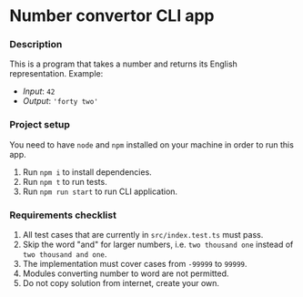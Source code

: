 # Number convertor CLI app

### Description

This is a program that takes a number and returns its English representation. Example:

- *Input*: `42`
- *Output*: `'forty two'`

### Project setup

You need to have `node` and `npm` installed on your machine in order to run this app.

1. Run `npm i` to install dependencies.
1. Run `npm t` to run tests.
1. Run `npm run start` to run CLI application.

### Requirements checklist

1. All test cases that are currently in `src/index.test.ts` must pass.
1. Skip the word "and" for larger numbers, i.e. `two thousand one` instead of `two thousand and one`.
1. The implementation must cover cases from `-99999` to `99999`.
1. Modules converting number to word are not permitted.
1. Do not copy solution from internet, create your own.
